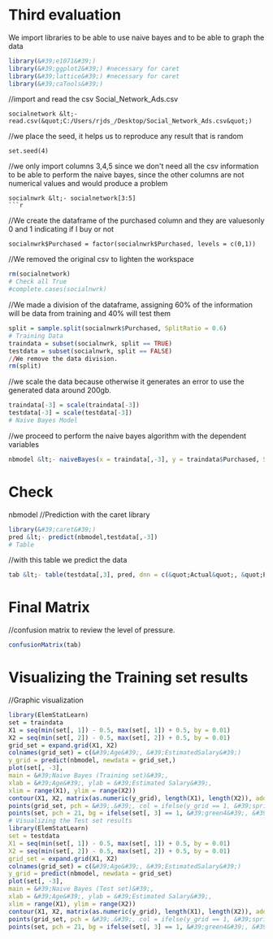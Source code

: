 # Third evaluation
We import libraries to be able to use naive bayes and to be able to graph
the data
```r
library(&#39;e1071&#39;)
library(&#39;ggplot2&#39;) #necessary for caret
library(&#39;lattice&#39;) #necessary for caret
library(&#39;caTools&#39;)
```
//import and read the csv Social_Network_Ads.csv
```
socialnetwork &lt;- read.csv(&quot;C:/Users/rjds_/Desktop/Social_Network_Ads.csv&quot;)
```
//we place the seed, it helps us to reproduce any result that is random
```
set.seed(4)
```
//we only import columns 3,4,5 since we don't need all the csv information
to be able to perform the naive bayes, since the other columns are not numerical values ​​and
would produce a problem
```
socialnwrk &lt;- socialnetwork[3:5]
```r
```
//We create the dataframe of the purchased column and they are values ​​only 0 and 1 indicating if
I buy or not
```
socialnwrk$Purchased = factor(socialnwrk$Purchased, levels = c(0,1))
```
//We removed the original csv to lighten the workspace
```r
rm(socialnetwork)
# Check all True
#complete.cases(socialnwrk)
```
//We made a division of the dataframe, assigning 60% of the information will be data from
training and 40% will test them
```r
split = sample.split(socialnwrk$Purchased, SplitRatio = 0.6)
# Training Data
traindata = subset(socialnwrk, split == TRUE)
testdata = subset(socialnwrk, split == FALSE)
//We remove the data division.
rm(split)
```
//we scale the data because otherwise it generates an error to use the generated data
around 200gb.
```r
traindata[-3] = scale(traindata[-3])
testdata[-3] = scale(testdata[-3])
# Naive Bayes Model
```
//we proceed to perform the naive bayes algorithm with the dependent variables
```r
nbmodel &lt;- naiveBayes(x = traindata[,-3], y = traindata$Purchased, SplitRatio = 0.60)
```
# Check
nbmodel
//Prediction with the caret library
```r
library(&#39;caret&#39;)
pred &lt;- predict(nbmodel,testdata[,-3])
# Table
```
//with this table we predict the data
```r
tab &lt;- table(testdata[,3], pred, dnn = c(&quot;Actual&quot;, &quot;Predicha&quot;))
```
# Final Matrix
//confusion matrix to review the level of pressure.
```r
confusionMatrix(tab)
```
# Visualizing the Training set results
//Graphic visualization
```r
library(ElemStatLearn)
set = traindata
X1 = seq(min(set[, 1]) - 0.5, max(set[, 1]) + 0.5, by = 0.01)
X2 = seq(min(set[, 2]) - 0.5, max(set[, 2]) + 0.5, by = 0.01)
grid_set = expand.grid(X1, X2)
colnames(grid_set) = c(&#39;Age&#39;, &#39;EstimatedSalary&#39;)
y_grid = predict(nbmodel, newdata = grid_set,)
plot(set[, -3],
main = &#39;Naive Bayes (Training set)&#39;,
xlab = &#39;Age&#39;, ylab = &#39;Estimated Salary&#39;,
xlim = range(X1), ylim = range(X2))
contour(X1, X2, matrix(as.numeric(y_grid), length(X1), length(X2)), add = TRUE)
points(grid_set, pch = &#39;.&#39;, col = ifelse(y_grid == 1, &#39;springgreen3&#39;, &#39;tomato&#39;))
points(set, pch = 21, bg = ifelse(set[, 3] == 1, &#39;green4&#39;, &#39;red3&#39;))
# Visualizing the Test set results
library(ElemStatLearn)
set = testdata
X1 = seq(min(set[, 1]) - 0.5, max(set[, 1]) + 0.5, by = 0.01)
X2 = seq(min(set[, 2]) - 0.5, max(set[, 2]) + 0.5, by = 0.01)
grid_set = expand.grid(X1, X2)
colnames(grid_set) = c(&#39;Age&#39;, &#39;EstimatedSalary&#39;)
y_grid = predict(nbmodel, newdata = grid_set)
plot(set[, -3],
main = &#39;Naive Bayes (Test set)&#39;,
xlab = &#39;Age&#39;, ylab = &#39;Estimated Salary&#39;,
xlim = range(X1), ylim = range(X2))
contour(X1, X2, matrix(as.numeric(y_grid), length(X1), length(X2)), add = TRUE)
points(grid_set, pch = &#39;.&#39;, col = ifelse(y_grid == 1, &#39;springgreen3&#39;, &#39;tomato&#39;))
points(set, pch = 21, bg = ifelse(set[, 3] == 1, &#39;green4&#39;, &#39;red3&#39;))
